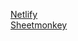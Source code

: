 
[Netlify](sério-cucurucho-169f1d.netlify.app)<br>
[Sheetmonkey](https://docs.google.com/spreadsheets/d/1JmGdznTqhg89QhPwXG8j95TtfSALGuRlSFeQ6ruCXUk/edit?usp=sharing)
